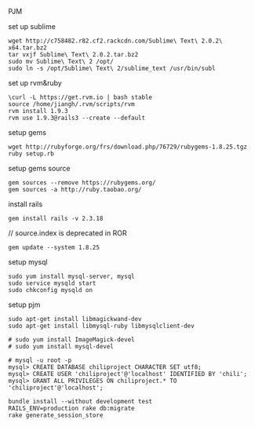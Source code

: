 PJM

set up sublime
``` shell
wget http://c758482.r82.cf2.rackcdn.com/Sublime\ Text\ 2.0.2\ x64.tar.bz2
tar vxjf Sublime\ Text\ 2.0.2.tar.bz2
sudo mv Sublime\ Text\ 2 /opt/
sudo ln -s /opt/Sublime\ Text\ 2/sublime_text /usr/bin/subl
```



set up rvm&ruby
``` shell
\curl -L https://get.rvm.io | bash stable
source /home/jiangh/.rvm/scripts/rvm 
rvm install 1.9.3 
rvm use 1.9.3@rails3 --create --default
```

setup gems
``` shell
wget http://rubyforge.org/frs/download.php/76729/rubygems-1.8.25.tgz 
ruby setup.rb
``` 
setup gems source
``` shell
gem sources --remove https://rubygems.org/
gem sources -a http://ruby.taobao.org/

``` 


install rails
``` shell
gem install rails -v 2.3.18
```
// source.index is deprecated in ROR
``` shell 
gem update --system 1.8.25
```

setup mysql
``` shell 
sudo yum install mysql-server, mysql
sudo service mysqld start
sudo chkconfig mysqld on 
``` 
setup pjm
``` shell
sudo apt-get install libmagickwand-dev 
sudo apt-get install libmysql-ruby libmysqlclient-dev

# sudo yum install ImageMagick-devel
# sudo yum install mysql-devel

# mysql -u root -p 
mysql> CREATE DATABASE chiliproject CHARACTER SET utf8;
mysql> CREATE USER 'chiliproject'@'localhost' IDENTIFIED BY 'chili'; 
mysql> GRANT ALL PRIVILEGES ON chiliproject.* TO 'chiliproject'@'localhost';

bundle install --without development test 
RAILS_ENV=production rake db:migrate 
rake generate_session_store
``` 
